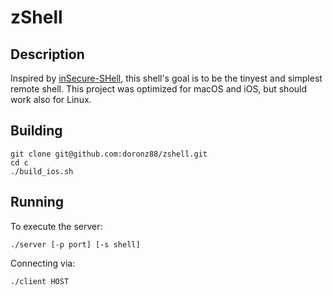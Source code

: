 # zShell

## Description

Inspired by [inSecure-SHell](https://github.com/fffaraz/inSecure-SHell), this shell's goal is to be the tinyest and simplest remote shell.
This project was optimized for macOS and iOS, but should work also for Linux.

## Building

```shell
git clone git@github.com:doronz88/zshell.git
cd c
./build_ios.sh
```

## Running

To execute the server:

```shell
./server [-p port] [-s shell]
```

Connecting via:

```shell
./client HOST
```
